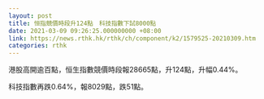 ```yaml
---
layout: post
title: 恒指競價時段升124點　科技指數下試8000點
date: 2021-03-09 09:26:25.000000000 +08:00
link: https://news.rthk.hk/rthk/ch/component/k2/1579525-20210309.htm
categories: rthk
---
```


港股高開逾百點，恒生指數競價時段報28665點，升124點，升幅0.44%。

科技指數再跌0.64%，報8029點，跌51點。
